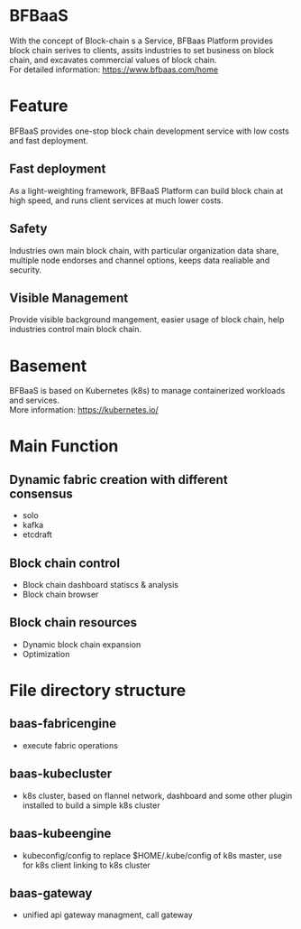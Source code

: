 # BFBaaS  
With the concept of Block-chain s a Service, BFBaas Platform provides block chain serives to clients, assits industries to set business on block chain, and excavates commercial values of block chain.  
For detailed information: https://www.bfbaas.com/home  

# Feature
BFBaaS provides one-stop block chain development service with low costs and fast deployment.  

## Fast deployment  
As a light-weighting framework, BFBaaS Platform can build block chain at high speed, and runs client services at much lower costs.  

## Safety  
Industries own main block chain, with particular organization data share, multiple node endorses and channel options, keeps data realiable and security.  

## Visible Management  
Provide visible background mangement, easier usage of block chain, help industries control main block chain.  

# Basement  
BFBaaS is based on Kubernetes (k8s) to manage containerized workloads and services.  
More information: https://kubernetes.io/  

# Main Function  
## Dynamic fabric creation with different consensus  
- solo  
- kafka  
- etcdraft  
## Block chain control  
- Block chain dashboard statiscs & analysis  
- Block chain browser  
## Block chain resources  
- Dynamic block chain expansion  
- Optimization  

# File directory structure  
## baas-fabricengine  
- execute fabric operations  
## baas-kubecluster  
- k8s cluster, based on flannel network, dashboard and some other plugin installed to build a simple k8s cluster  
## baas-kubeengine  
- kubeconfig/config to replace $HOME/.kube/config of k8s master, use for k8s client linking to k8s cluster  
## baas-gateway  
- unified api gateway managment, call gateway  
